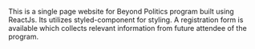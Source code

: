 This is a single page website for Beyond Politics program built using ReactJs. Its utilizes styled-component for styling. A registration form is available which collects relevant information from future attendee of the program.
